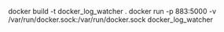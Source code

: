 docker build -t docker_log_watcher .
docker run -p 883:5000 -v /var/run/docker.sock:/var/run/docker.sock docker_log_watcher
